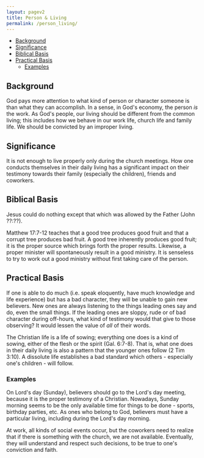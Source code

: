 ```yaml
---
layout: pagev2
title: Person & Living
permalink: /person_living/
---
```

- [Background](#background)
- [Significance](#significance)
- [Biblical Basis](#biblical-basis)
- [Practical Basis](#practical-basis)
  - [Examples](#examples)

## Background

God pays more attention to what kind of person or character someone is than what they can accomplish. In a sense, in God's economy, the person *is* the work. As God's people, our living should be different from the common living; this includes how we behave in our work life, church life and family life. We should be convicted by an improper living.

## Significance

It is not enough to live properly only during the church meetings. How one conducts themselves in their daily living has a significant impact on their testimony towards their family (especially the children), friends and coworkers.

## Biblical Basis

Jesus could do nothing except that which was allowed by the Father (John ??:??). 

Matthew 17:7-12 teaches that a good tree produces good fruit and that a corrupt tree produces bad fruit. A good tree inherently produces good fruit; it is the proper source which brings forth the proper results. Likewise, a proper minister will spontaneously result in a good ministry. It is senseless to try to work out a good ministry without first taking care of the person.

## Practical Basis

If one is able to do much (i.e. speak eloquently, have much knowledge and life experience) but has a bad character, they will be unable to gain new believers. New ones are always listening to the things leading ones say and do, even the small things. If the leading ones are sloppy, rude or of bad character during off-hours, what kind of testimony would that give to those observing? It would lessen the value of *all* of their words.

The Christian life is a life of sowing; everything one does is a kind of sowing, either of the flesh or the spirit (Gal. 6:7-8). That is, what one does in their daily living is also a pattern that the younger ones follow (2 Tim 3:10). A dissolute life establishes a bad standard which others - especially one's children - will follow.


### Examples

On Lord's day (Sunday), believers should go to the Lord's day meeting, because it is the proper testimony of a Christian. Nowadays, Sunday morning seems to be the only available time for things to be done - sports, birthday parties, etc. As ones who belong to God, believers must have a particular living, including during the Lord's day morning.

At work, all kinds of social events occur, but the coworkers need to realize that if there is something with the church, we are not available. Eventually, they will understand and respect such decisions, to be true to one's conviction and faith. 